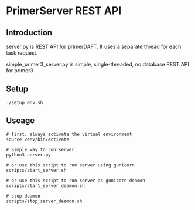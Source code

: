# PrimerServer REST API

## Introduction

server.py is REST API for primerDAFT.
It uses a separate thread for each task request.

simple_primer3_server.py is simple, single-threaded, no database REST API for primer3

## Setup
`./setup_env.sh`

## Useage
```shell
# first, always activate the virtual environment
source venv/bin/activate

# Simple way to run server
python3 server.py

# or use this script to run server using gunicorn
scripts/start_server.sh

# or use this script to run server as gunicorn deamon
scripts/start_server_deamon.sh

# stop deamon
scripts/stop_server_deamon.sh
```
